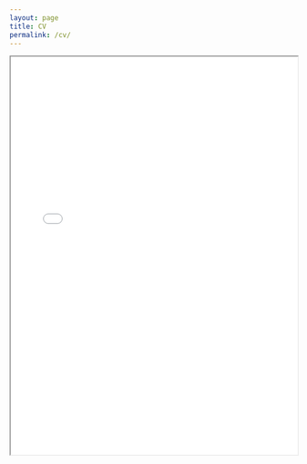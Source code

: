 ```yaml
---
layout: page
title: CV
permalink: /cv/
---
```


<div style="width: 100%; height:700">
<iframe src="/assets/CV.pdf" width="100%" height="700">
This browser does not support PDFs. Please download the PDF to view it: <a href="/assets/CV.pdf">Download PDF</a>
</iframe>
</div>
